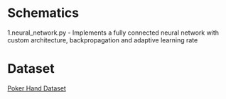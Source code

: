 # Schematics

1.neural_network.py - Implements a fully connected neural network with custom architecture, backpropagation and adaptive learning rate 

# Dataset 

[Poker Hand Dataset](https://archive.ics.uci.edu/ml/datasets/Poker+Hand)
